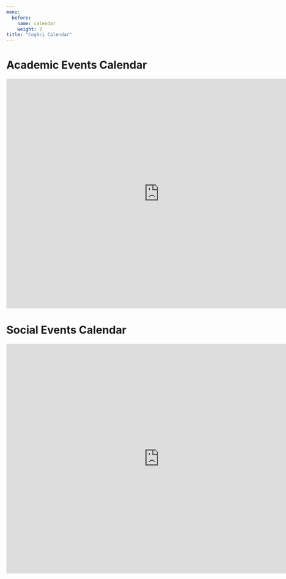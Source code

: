 ```yaml
---
menu:
  before:
    name: calendar
    weight: 7
title: "CogSci Calendar"
---
```


# Academic Events Calendar

<iframe src="https://calendar.google.com/calendar/embed?src=waade.net_g1s9lthnsk8q4rp6b71ha53ti0%40group.calendar.google.com&ctz=Europe%2FCopenhagen" style="border: 0" width="800" height="600" frameborder="0" scrolling="no"></iframe>

# Social Events Calendar

<iframe src="https://calendar.google.com/calendar/embed?src=c_8g4lb84dncarav3o3ijscfdrno%40group.calendar.google.com&ctz=Europe%2FCopenhagen" style="border: 0" width="800" height="600" frameborder="0" scrolling="no"></iframe>
